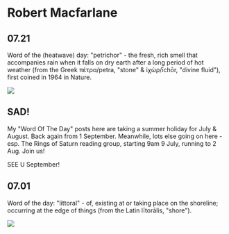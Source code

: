 

# Robert Macfarlane



## 07.21

Word of the (heatwave) day: "petrichor" - the fresh, rich smell that accompanies rain when it falls on dry earth after a long period of hot weather (from the Greek πέτρα/petra, "stone" & ἰχώρ/īchōr, "divine fluid"), first coined in 1964 in Nature.

![](http://7xoc51.com1.z0.glb.clouddn.com/180721robert.jpg)




## SAD!

My "Word Of The Day" posts here are taking a summer holiday for July & August. Back again from 1 September.
Meanwhile, lots else going on here - esp. The Rings of Saturn reading group, starting 9am 9 July, running to 2 Aug. Join us! 


SEE U September!


## 07.01

Word of the day: "littoral" - of, existing at or taking place on the shoreline; occurring at the edge of things (from the Latin lītorālis, "shore").

![](http://7xoc51.com1.z0.glb.clouddn.com/Dg_4GjdUEAAqKAG.jpg)
